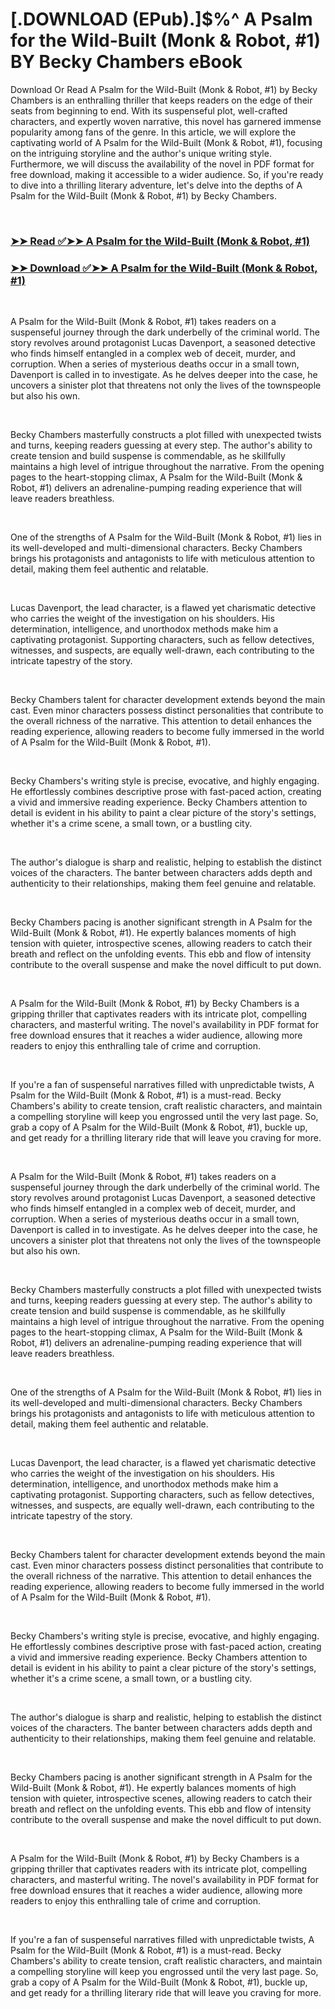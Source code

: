 # [.DOWNLOAD (EPub).]$%^ A Psalm for the Wild-Built (Monk & Robot, #1) BY Becky  Chambers eBook

<p>Download Or Read A Psalm for the Wild-Built (Monk & Robot, #1) by Becky  Chambers is an enthralling thriller that keeps readers on the edge of their seats from beginning to end. With its suspenseful plot, well-crafted characters, and expertly woven narrative, this novel has garnered immense popularity among fans of the genre. In this article, we will explore the captivating world of A Psalm for the Wild-Built (Monk & Robot, #1), focusing on the intriguing storyline and the author's unique writing style. Furthermore, we will discuss the availability of the novel in PDF format for free download, making it accessible to a wider audience. So, if you're ready to dive into a thrilling literary adventure, let's delve into the depths of A Psalm for the Wild-Built (Monk & Robot, #1) by Becky  Chambers.</p>
<p>&nbsp;</p>

### [➤➤ Read ✅➤➤ A Psalm for the Wild-Built (Monk & Robot, #1)](https://thehelpfulbooks.blogspot.com/id/40864002)

### [➤➤ Download ✅➤➤ A Psalm for the Wild-Built (Monk & Robot, #1)](https://thehelpfulbooks.blogspot.com/id/40864002)

<p>&nbsp;</p>
<p>A Psalm for the Wild-Built (Monk & Robot, #1) takes readers on a suspenseful journey through the dark underbelly of the criminal world. The story revolves around protagonist Lucas Davenport, a seasoned detective who finds himself entangled in a complex web of deceit, murder, and corruption. When a series of mysterious deaths occur in a small town, Davenport is called in to investigate. As he delves deeper into the case, he uncovers a sinister plot that threatens not only the lives of the townspeople but also his own.</p>
<p>&nbsp;</p>
<p>Becky  Chambers masterfully constructs a plot filled with unexpected twists and turns, keeping readers guessing at every step. The author's ability to create tension and build suspense is commendable, as he skillfully maintains a high level of intrigue throughout the narrative. From the opening pages to the heart-stopping climax, A Psalm for the Wild-Built (Monk & Robot, #1) delivers an adrenaline-pumping reading experience that will leave readers breathless.</p>
<p>&nbsp;</p>
<p>One of the strengths of A Psalm for the Wild-Built (Monk & Robot, #1) lies in its well-developed and multi-dimensional characters. Becky  Chambers brings his protagonists and antagonists to life with meticulous attention to detail, making them feel authentic and relatable.</p>
<p>&nbsp;</p>
<p>Lucas Davenport, the lead character, is a flawed yet charismatic detective who carries the weight of the investigation on his shoulders. His determination, intelligence, and unorthodox methods make him a captivating protagonist. Supporting characters, such as fellow detectives, witnesses, and suspects, are equally well-drawn, each contributing to the intricate tapestry of the story.</p>
<p>&nbsp;</p>
<p>Becky  Chambers talent for character development extends beyond the main cast. Even minor characters possess distinct personalities that contribute to the overall richness of the narrative. This attention to detail enhances the reading experience, allowing readers to become fully immersed in the world of A Psalm for the Wild-Built (Monk & Robot, #1).</p>
<p>&nbsp;</p>
<p>Becky  Chambers's writing style is precise, evocative, and highly engaging. He effortlessly combines descriptive prose with fast-paced action, creating a vivid and immersive reading experience. Becky  Chambers attention to detail is evident in his ability to paint a clear picture of the story's settings, whether it's a crime scene, a small town, or a bustling city.</p>
<p>&nbsp;</p>
<p>The author's dialogue is sharp and realistic, helping to establish the distinct voices of the characters. The banter between characters adds depth and authenticity to their relationships, making them feel genuine and relatable.</p>
<p>&nbsp;</p>
<p>Becky  Chambers pacing is another significant strength in A Psalm for the Wild-Built (Monk & Robot, #1). He expertly balances moments of high tension with quieter, introspective scenes, allowing readers to catch their breath and reflect on the unfolding events. This ebb and flow of intensity contribute to the overall suspense and make the novel difficult to put down.</p>
<p>&nbsp;</p>
<p>A Psalm for the Wild-Built (Monk & Robot, #1) by Becky  Chambers is a gripping thriller that captivates readers with its intricate plot, compelling characters, and masterful writing. The novel's availability in PDF format for free download ensures that it reaches a wider audience, allowing more readers to enjoy this enthralling tale of crime and corruption.</p>
<p>&nbsp;</p>
<p>If you're a fan of suspenseful narratives filled with unpredictable twists, A Psalm for the Wild-Built (Monk & Robot, #1) is a must-read. Becky  Chambers's ability to create tension, craft realistic characters, and maintain a compelling storyline will keep you engrossed until the very last page. So, grab a copy of A Psalm for the Wild-Built (Monk & Robot, #1), buckle up, and get ready for a thrilling literary ride that will leave you craving for more.</p>
<p>&nbsp;</p>
<p>A Psalm for the Wild-Built (Monk & Robot, #1) takes readers on a suspenseful journey through the dark underbelly of the criminal world. The story revolves around protagonist Lucas Davenport, a seasoned detective who finds himself entangled in a complex web of deceit, murder, and corruption. When a series of mysterious deaths occur in a small town, Davenport is called in to investigate. As he delves deeper into the case, he uncovers a sinister plot that threatens not only the lives of the townspeople but also his own.</p>
<p>&nbsp;</p>
<p>Becky  Chambers masterfully constructs a plot filled with unexpected twists and turns, keeping readers guessing at every step. The author's ability to create tension and build suspense is commendable, as he skillfully maintains a high level of intrigue throughout the narrative. From the opening pages to the heart-stopping climax, A Psalm for the Wild-Built (Monk & Robot, #1) delivers an adrenaline-pumping reading experience that will leave readers breathless.</p>
<p>&nbsp;</p>
<p>One of the strengths of A Psalm for the Wild-Built (Monk & Robot, #1) lies in its well-developed and multi-dimensional characters. Becky  Chambers brings his protagonists and antagonists to life with meticulous attention to detail, making them feel authentic and relatable.</p>
<p>&nbsp;</p>
<p>Lucas Davenport, the lead character, is a flawed yet charismatic detective who carries the weight of the investigation on his shoulders. His determination, intelligence, and unorthodox methods make him a captivating protagonist. Supporting characters, such as fellow detectives, witnesses, and suspects, are equally well-drawn, each contributing to the intricate tapestry of the story.</p>
<p>&nbsp;</p>
<p>Becky  Chambers talent for character development extends beyond the main cast. Even minor characters possess distinct personalities that contribute to the overall richness of the narrative. This attention to detail enhances the reading experience, allowing readers to become fully immersed in the world of A Psalm for the Wild-Built (Monk & Robot, #1).</p>
<p>&nbsp;</p>
<p>Becky  Chambers's writing style is precise, evocative, and highly engaging. He effortlessly combines descriptive prose with fast-paced action, creating a vivid and immersive reading experience. Becky  Chambers attention to detail is evident in his ability to paint a clear picture of the story's settings, whether it's a crime scene, a small town, or a bustling city.</p>
<p>&nbsp;</p>
<p>The author's dialogue is sharp and realistic, helping to establish the distinct voices of the characters. The banter between characters adds depth and authenticity to their relationships, making them feel genuine and relatable.</p>
<p>&nbsp;</p>
<p>Becky  Chambers pacing is another significant strength in A Psalm for the Wild-Built (Monk & Robot, #1). He expertly balances moments of high tension with quieter, introspective scenes, allowing readers to catch their breath and reflect on the unfolding events. This ebb and flow of intensity contribute to the overall suspense and make the novel difficult to put down.</p>
<p>&nbsp;</p>
<p>A Psalm for the Wild-Built (Monk & Robot, #1) by Becky  Chambers is a gripping thriller that captivates readers with its intricate plot, compelling characters, and masterful writing. The novel's availability in PDF format for free download ensures that it reaches a wider audience, allowing more readers to enjoy this enthralling tale of crime and corruption.</p>
<p>&nbsp;</p>
<p>If you're a fan of suspenseful narratives filled with unpredictable twists, A Psalm for the Wild-Built (Monk & Robot, #1) is a must-read. Becky  Chambers's ability to create tension, craft realistic characters, and maintain a compelling storyline will keep you engrossed until the very last page. So, grab a copy of A Psalm for the Wild-Built (Monk & Robot, #1), buckle up, and get ready for a thrilling literary ride that will leave you craving for more.</p>
<p>&nbsp;</p>

